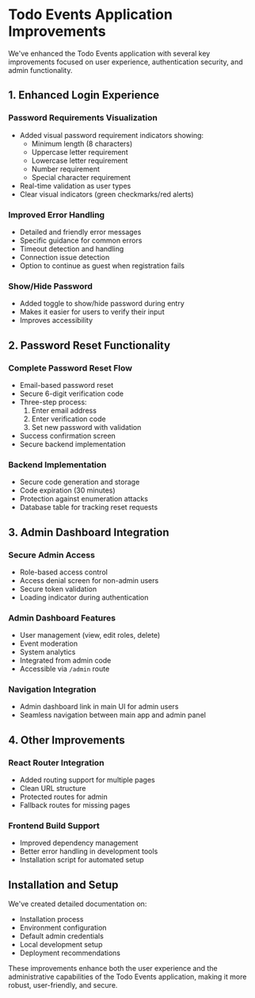 # Todo Events Application Improvements

We've enhanced the Todo Events application with several key improvements focused on user experience, authentication security, and admin functionality.

## 1. Enhanced Login Experience

### Password Requirements Visualization
- Added visual password requirement indicators showing:
  - Minimum length (8 characters)
  - Uppercase letter requirement
  - Lowercase letter requirement
  - Number requirement
  - Special character requirement
- Real-time validation as user types
- Clear visual indicators (green checkmarks/red alerts)

### Improved Error Handling
- Detailed and friendly error messages
- Specific guidance for common errors
- Timeout detection and handling
- Connection issue detection
- Option to continue as guest when registration fails

### Show/Hide Password
- Added toggle to show/hide password during entry
- Makes it easier for users to verify their input
- Improves accessibility

## 2. Password Reset Functionality

### Complete Password Reset Flow
- Email-based password reset 
- Secure 6-digit verification code
- Three-step process:
  1. Enter email address
  2. Enter verification code
  3. Set new password with validation
- Success confirmation screen
- Secure backend implementation

### Backend Implementation
- Secure code generation and storage
- Code expiration (30 minutes)
- Protection against enumeration attacks
- Database table for tracking reset requests

## 3. Admin Dashboard Integration

### Secure Admin Access
- Role-based access control
- Access denial screen for non-admin users
- Secure token validation
- Loading indicator during authentication

### Admin Dashboard Features
- User management (view, edit roles, delete)
- Event moderation
- System analytics
- Integrated from admin code
- Accessible via `/admin` route

### Navigation Integration
- Admin dashboard link in main UI for admin users
- Seamless navigation between main app and admin panel

## 4. Other Improvements

### React Router Integration
- Added routing support for multiple pages
- Clean URL structure
- Protected routes for admin
- Fallback routes for missing pages

### Frontend Build Support
- Improved dependency management
- Better error handling in development tools
- Installation script for automated setup

## Installation and Setup

We've created detailed documentation on:
- Installation process
- Environment configuration
- Default admin credentials
- Local development setup
- Deployment recommendations

These improvements enhance both the user experience and the administrative capabilities of the Todo Events application, making it more robust, user-friendly, and secure. 